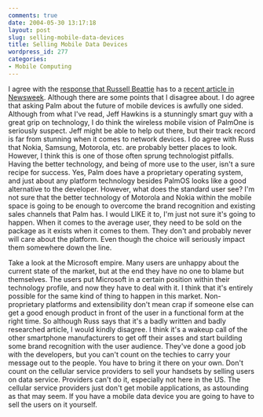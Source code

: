 ```yaml
---
comments: true
date: 2004-05-30 13:17:18
layout: post
slug: selling-mobile-data-devices
title: Selling Mobile Data Devices
wordpress_id: 277
categories:
- Mobile Computing
---
```


I agree with the [response that Russell Beattie](http://www.russellbeattie.com/notebook/1007851.html) has to a [recent article in Newsweek](http://www.msnbc.msn.com/id/5092826/site/newsweek/). Although there are some points that I disagree about. I do agree that asking Palm about the future of mobile devices is awfully one sided. Although from what I've read, Jeff Hawkins is a stunningly smart guy with a great grip on technology, I do think the wireless mobile vision of PalmOne is seriously suspect. Jeff might be able to help out there, but their track record is far from stunning when it comes to network devices. I do agree with Russ that Nokia, Samsung, Motorola, etc. are probably better places to look. However, I think this is one of those often sprung technologist pitfalls. Having the better technology, and being of more use to the user, isn't a sure recipe for success. Yes, Palm does have a proprietary operating system, and just about any platform technology besides PalmOS looks like a good alternative to the developer. However, what does the standard user see? I'm not sure that the better technology of Motorola and Nokia within the mobile space is going to be enough to overcome the brand recognition and existing sales channels that Palm has. I would LIKE it to, I'm just not sure it's going to happen. When it comes to the average user, they need to be sold on the package as it exists when it comes to them. They don't and probably never will care about the platform. Even though the choice will seriously impact them somewhere down the line.

Take a look at the Microsoft empire. Many users are unhappy about the current state of the market, but at the end they have no one to blame but themselves. The users put Microsoft in a certain position within their technology profile, and now they have to deal with it. I think that it's entirely possible for the same kind of thing to happen in this market. Non-proprietary platforms and extensibility don't mean crap if someone else can get a good enough product in front of the user in a functional form at the right time. So although Russ says that it's a badly written and badly researched article, I would kindly disagree. I think it's a wakeup call of the other smartphone manufacturers to get off their asses and start building some brand recognition with the user audience. They've done a good job with the developers, but you can't count on the techies to carry your message out to the people. You have to bring it there on your own. Don't count on the cellular service providers to sell your handsets by selling users on data service. Providers can't do it, especially not here in the US. The cellular service providers just don't get mobile applications, as astounding as that may seem. If you have a mobile data device you are going to have to sell the users on it yourself.
